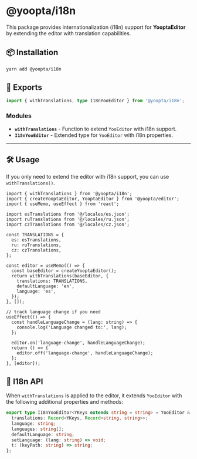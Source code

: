 # @yoopta/i18n

This package provides internationalization (i18n) support for **YooptaEditor** by extending the editor with translation capabilities.

## 📦 Installation

```bash
yarn add @yoopta/i18n
```

## 🔹 Exports

```typescript
import { withTranslations, type I18nYooEditor } from '@yoopta/i18n';
```

### **Modules**

- **`withTranslations`** - Function to extend `YooEditor` with i18n support.
- **`I18nYooEditor`** - Extended type for `YooEditor` with i18n properties.

---

## 🛠 Usage

If you only need to extend the editor with i18n support, you can use `withTranslations()`.

```tsx
import { withTranslations } from '@yoopta/i18n';
import { createYooptaEditor, YooptaEditor } from '@yoopta/editor';
import { useMemo, useEffect } from 'react';

import esTranslations from '@/locales/es.json';
import ruTranslations from '@/locales/ru.json';
import czTranslations from '@/locales/cz.json';

const TRANSLATIONS = {
  es: esTranslations,
  ru: ruTranslations,
  cz: czTranslations,
};

const editor = useMemo(() => {
  const baseEditor = createYooptaEditor();
  return withTranslations(baseEditor, {
    translations: TRANSLATIONS,
    defaultLanguage: 'en',
    language: 'es',
  });
}, []);

// track language change if you need
useEffect(() => {
  const handleLanguageChange = (lang: string) => {
    console.log('Language changed to:', lang);
  };

  editor.on('language-change', handleLanguageChange);
  return () => {
    editor.off('language-change', handleLanguageChange);
  };
}, [editor]);
```

## 📜 **I18n API**

When `withTranslations` is applied to the editor, it extends `YooEditor` with the following additional properties and methods:

```typescript
export type I18nYooEditor<YKeys extends string = string> = YooEditor & {
  translations: Record<YKeys, Record<string, string>>;
  language: string;
  languages: string[];
  defaultLanguage: string;
  setLanguage: (lang: string) => void;
  t: (keyPath: string) => string;
};
```
